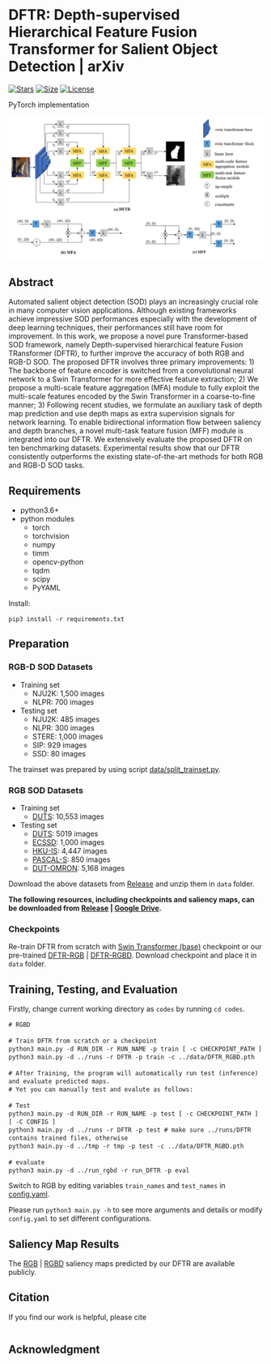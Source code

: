 # DFTR: Depth-supervised Hierarchical Feature Fusion Transformer for Salient Object Detection | arXiv

[![Stars](https://img.shields.io/github/stars/heqin-zhu/DFTR.svg?label=Stars&style=social)](https://github.com/heqin-zhu/DFTR/stargazers)
[![Size](https://img.shields.io/github/repo-size/heqin-zhu/DFTR)](.)
[![License](https://img.shields.io/badge/LICENSE-MIT-blue.svg)](LICENSE)

<!-- [![](https://img.shields.io/endpoint.svg?url=https://paperswithcode.com/badge/TODO)](https://paperswithcode.com/sota/TODO) -->
<!--  [![License](https://i.creativecommons.org/l/by-nc-sa/4.0/88x31.png)](http://creativecommons.org/licenses/by-nc-sa/4.0/)  copy LICENCE -->
<!-- [![test](https://github.com/heqin-zhu/DFTR/workflows/test/badge.svg)]()  -->

PyTorch implementation
<!--
for our CVPR 2022 paper:
DFTR: Depth-supervised Hierarchical Feature Fusion Transformer for Salient Object Detection
Heqin Zhu, Xu Sun, Yuexiang Li, Ka ma, S.Kevin Zhou, Yefeng Zheng
-->

![](figures/network.png)

## Abstract
Automated salient object detection (SOD) plays an increasingly crucial role in many computer vision applications. Although existing frameworks achieve impressive SOD performances especially with the development of deep learning techniques, their performances still have room for improvement. In this work, we propose a novel pure Transformer-based SOD framework, namely Depth-supervised hierarchical feature Fusion TRansformer (DFTR), to further improve the accuracy of both RGB and RGB-D SOD. The proposed DFTR involves three primary improvements: 1) The backbone of feature encoder is switched from a convolutional neural network to a Swin Transformer for more effective feature extraction; 2) We propose a multi-scale feature aggregation (MFA) module to fully exploit the multi-scale features encoded by the Swin Transformer in a coarse-to-fine manner; 3) Following recent studies, we formulate an auxiliary task of depth map prediction and use depth maps as extra supervision signals for network learning. To enable bidirectional information flow between saliency and depth branches, a novel multi-task feature fusion (MFF) module is integrated into our DFTR. We extensively evaluate the proposed DFTR on ten benchmarking datasets. Experimental results show that our DFTR consistently outperforms the existing state-of-the-art methods for both RGB and RGB-D SOD tasks.
          
## Requirements
- python3.6+
- python modules
    - torch
    - torchvision
    - numpy
    - timm
    - opencv-python
    - tqdm
    - scipy
    - PyYAML

Install:

```shell
pip3 install -r requirements.txt
```

## Preparation
### RGB-D SOD Datasets
- Training set
    - NJU2K: 1,500 images
    - NLPR: 700 images
- Testing set
    - NJU2K: 485 images
    - NLPR: 300 images
    - STERE: 1,000 images
    - SIP: 929 images
    - SSD: 80 images

The trainset was prepared by using script [data/split\_trainset.py](./data/split_trainset.py).

### RGB SOD Datasets
- Training set
    - [DUTS](http://saliencydetection.net/duts/): 10,553 images
- Testing set
    - [DUTS](http://saliencydetection.net/duts/): 5019 images
    - [ECSSD](http://www.cse.cuhk.edu.hk/leojia/projects/hsaliency/dataset.html): 1,000 images
    - [HKU-IS](https://i.cs.hku.hk/~gbli/deep_saliency.html): 4,447 images
    - [PASCAL-S](http://cbi.gatech.edu/salobj/): 850 images
    - [DUT-OMRON](http://saliencydetection.net/dut-omron/): 5,168 images

Download the above datasets from [Release](https://github.com/heqin-zhu/DFTR/releases/tag/v0.1) and unzip them in `data` folder.

**The following resources, including checkpoints and saliency maps, can be downloaded from [Release](https://github.com/heqin-zhu/DFTR/releases/tag/v0.1) | [Google Drive](https://drive.google.com/drive/folders/1oDOTBfGG2mKK8OP7rJYsaJsZotaH6GnA?usp=sharing).**

### Checkpoints
Re-train DFTR from scratch with [Swin Transformer (base)](https://github.com/SwinTransformer/storage/releases/download/v1.0.0/swin_base_patch4_window7_224_22kto1k.pth) checkpoint or our pre-trained [DFTR-RGB](https://github.com/heqin-zhu/DFTR/releases/download/v0.1/DFTR_RGB.pth) | [DFTR-RGBD](https://github.com/heqin-zhu/DFTR/releases/download/v0.1/DFTR_RGBD.pth). Download checkpoint and place it in `data` folder.

## Training, Testing, and Evaluation
Firstly, change current working directory as `codes` by running `cd codes`.

```shell
# RGBD

# Train DFTR from scratch or a checkpoint
python3 main.py -d RUN_DIR -r RUN_NAME -p train [ -c CHECKPOINT_PATH ]
python3 main.py -d ../runs -r DFTR -p train -c ../data/DFTR_RGBD.pth

# After Training, the program will automatically run test (inference) and evaluate predicted maps.
# Yet you can manually test and evalute as follows:

# Test
python3 main.py -d RUN_DIR -r RUN_NAME -p test [ -c CHECKPOINT_PATH ] [ -C CONFIG ]
python3 main.py -d ../runs -r DFTR -p test # make sure ../runs/DFTR contains trained files, otherwise
python3 main.py -d ../tmp -r tmp -p test -c ../data/DFTR_RGBD.pth

# evaluate
python3 main.py -d ../run_rgbd -r run_DFTR -p eval

```
Switch to RGB by editing variables `train_names` and `test_names` in [config.yaml](./codes/config.yaml).

Please run `python3 main.py -h` to see more arguments and details or modify `config.yaml` to set different configurations.

## Saliency Map Results
The [RGB](https://github.com/heqin-zhu/DFTR/releases/download/v0.1/DFTR_RGB_Saliency_Maps.zip) | [RGBD](https://github.com/heqin-zhu/DFTR/releases/download/v0.1/DFTR_RGBD_Saliency_Maps.zip) saliency maps predicted by our DFTR are available publicly.

## Citation
If you find our work is helpful, please cite 
```
```

## Acknowledgment
